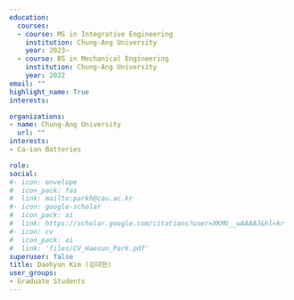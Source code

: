 ```yaml
---
education:
  courses:
  - course: MS in Integrative Engineering
    institution: Chung-Ang University
    year: 2023~  
  - course: BS in Mechanical Engineering
    institution: Chung-Ang University
    year: 2022
email: ""
highlight_name: True
interests:

organizations:
- name: Chung-Ang University
  url: ""
interests:
- Ca-ion Batteries

role: 
social:
#- icon: envelope
#  icon_pack: fas
#  link: mailto:parkh@cau.ac.kr
#- icon: google-scholar
#  icon_pack: ai
#  link: https://scholar.google.com/citations?user=XKMG__wAAAAJ&hl=kr
#- icon: cv
#  icon_pack: ai
#  link: 'files/CV_Haesun_Park.pdf'
superuser: false
title: Daehyun Kim (김대현)
user_groups:
- Graduate Students
---
```



